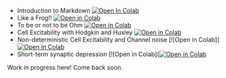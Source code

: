 - Introduction to Markdown [![Open In Colab](https://colab.research.google.com/assets/colab-badge.svg)](https://colab.research.google.com/github/mgiugliano/ePhysSignals/blob/main/notebooks/markdown_intro.ipynb)
- Like a Frog!! [![Open in Colab](https://colab.research.google.com/assets/colab-badge.svg)](https://colab.research.google.com/github/mgiugliano/ePhysSignals/blob/main/notebooks/like_a_frog.ipynb)
- To be or not to be Ohm [![Open in Colab](https://colab.research.google.com/assets/colab-badge.svg)](https://colab.research.google.com/github/mgiugliano/ePhysSignals/blob/main/notebooks/To_be_or_not_Ohmic.ipynb)
- Cell Excitability with Hodgkin and Huxley [![Open in Colab](https://colab.research.google.com/assets/colab-badge.svg)](https://colab.research.google.com/github/mgiugliano/ePhysSignals/blob/main/notebooks/HH.ipynb)
- Non-deterministic Cell Excitability and Channel noise [![Open in Colab]([![Open in Colab](https://colab.research.google.com/assets/colab-badge.svg)](https://colab.research.google.com/github/mgiugliano/ePhysSignals/blob/main/notebooks/Stochastic_HH.ipynb)
- Short-term synaptic depression [![Open in Colab]([![Open in Colab](https://colab.research.google.com/assets/colab-badge.svg)](https://colab.research.google.com/github/mgiugliano/ePhysSignals/blob/main/notebooks/Tsodyks_Markram.ipynb)



Work in progress here! Come back soon.
